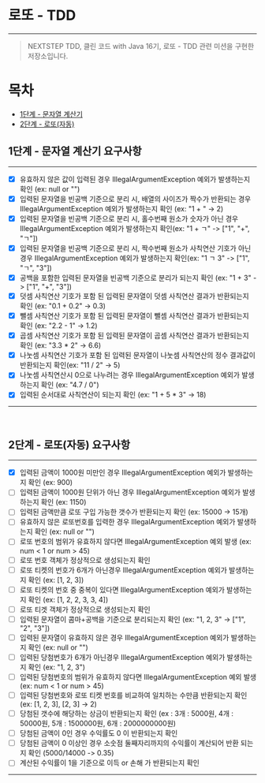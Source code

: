 # 로또 - TDD

---

> NEXTSTEP TDD, 클린 코드 with Java 16기, 로또 - TDD 관련 미션을 구현한 저장소입니다.

# 목차

- [1단계 - 문자열 계산기](#1단계---문자열-계산기-요구사항)
- [2단계 - 로또(자동)](#2단계---로또--자동--요구사항)


## 1단계 - 문자열 계산기 요구사항

---
- [x] 유효하지 않은 값이 입력된 경우 IllegalArgumentException 예외가 발생하는지 확인 (ex: null or "")
- [x] 입력된 문자열을 빈공백 기준으로 분리 시, 배열의 사이즈가 짝수가 반환되는 경우 IllegalArgumentException 예외가 발생하는지 확인 (ex: "1 + " -> 2)
- [x] 입력된 문자열을 빈공백 기준으로 분리 시, 홀수번째 원소가 숫자가 아닌 경우 IllegalArgumentException 예외가 발생하는지 확인(ex: "1 + ㄱ" -> ["1", "+", "ㄱ"])
- [x] 입력된 문자열을 빈공백 기준으로 분리 시, 짝수번째 원소가 사칙연산 기호가 아닌 경우 IllegalArgumentException 예외가 발생하는지 확인(ex: "1 ㄱ 3" -> ["1", "ㄱ", "3"])
- [x] 공백을 포함한 입력된 문자열을 빈공백 기준으로 분리가 되는지 확인 (ex: "1 + 3" -> ["1", "+", "3"])
- [x] 덧셈 사칙연산 기호가 포함 된 입력된 문자열이 덧셈 사칙연산 결과가 반환되는지 확인 (ex: "0.1 + 0.2" -> 0.3)
- [x] 뺄셈 사칙연산 기호가 포함 된 입력된 문자열이 뺄셈 사칙연산 결과가 반환되는지 확인 (ex: "2.2 - 1" -> 1.2)
- [x] 곱셈 사칙연산 기호가 포함 된 입력된 문자열이 곱셈 사칙연산 결과가 반환되는지 확인 (ex: "3.3 * 2" -> 6.6)
- [x] 나눗셈 사칙연산 기호가 포함 된 입력된 문자열이 나눗셈 사칙연산의 정수 결과값이 반환되는지 확인(ex: "11 / 2" -> 5)
- [x] 나눗셈 사칙연산시 0으로 나누려는 경우 IllegalArgumentException 예외가 발생하는지 확인 (ex: "4.7 / 0")
- [x] 입력된 순서대로 사칙연산이 되는지 확인 (ex: "1 + 5 * 3" -> 18)
---

<br>

## 2단계 - 로또(자동) 요구사항

---
- [x] 입력된 금액이 1000원 미만인 경우 IllegalArgumentException 예외가 발생하는지 확인 (ex: 900)
- [ ] 입력된 금액이 1000원 단위가 아닌 경우 IllegalArgumentException 예외가 발생하는지 확인 (ex: 1150)
- [ ] 입력된 금액만큼 로또 구입 가능한 갯수가 반환되는지 확인 (ex: 15000 -> 15개)
- [ ] 유효하지 않은 로또번호를 입력한 경우 IllegalArgumentException 예외가 발생하는지 확인 (ex: null or "")
- [ ] 로또 번호의 범위가 유효하지 않다면 IllegalArgumentException 예외 발생 (ex: num < 1 or num > 45)
- [ ] 로또 번호 객체가 정상적으로 생성되는지 확인
- [ ] 로또 티켓의 번호가 6개가 아닌경우 IllegalArgumentException 예외가 발생하는지 확인 (ex: [1, 2, 3])
- [ ] 로또 티켓의 번호 중 중복이 있다면 IllegalArgumentException 예외가 발생하는지 확인 (ex: [1, 2, 2, 3, 3, 4])
- [ ] 로또 티겟 객체가 정상적으로 생성되는지 확인
- [ ] 입력된 문자열이 콤마+공백을 기준으로 분리되는지 확인 (ex: "1, 2, 3" -> ["1", "2", "3"])
- [ ] 입력된 문자열이 유효하지 않은 경우 IllegalArgumentException 예외가 발생하는지 확인 (ex: null or "")
- [ ] 입력된 당첨번호가 6개가 아닌경우 IllegalArgumentException 예외가 발생하는지 확인 (ex: "1, 2, 3")
- [ ] 입력된 당첨번호의 범위가 유효하지 않다면 IllegalArgumentException 예외 발생 (ex: num < 1 or num > 45)
- [ ] 입력된 당첨번호와 로또 티켓 번호를 비교하여 일치하는 수만큼 반환되는지 확인 (ex: [1, 2, 3], [2, 3] -> 2) 
- [ ] 당첨된 갯수에 해당하는 상금이 반환되는지 확인 (ex : 3개 : 5000원, 4개 : 50000원, 5개 : 1500000원, 6개 : 2000000000원) 
- [ ] 당첨된 금액이 0인 경우 수익률도 0 이 반환되는지 확인
- [ ] 당첨된 금액이 0 이상인 경우 소숫점 둘째자리까지의 수익률이 계산되어 반환 되는지 확인  (5000/14000 -> 0.35)
- [ ] 계산된 수익률이 1을 기준으로 이득 or 손해 가 반환되는지 확인
---


